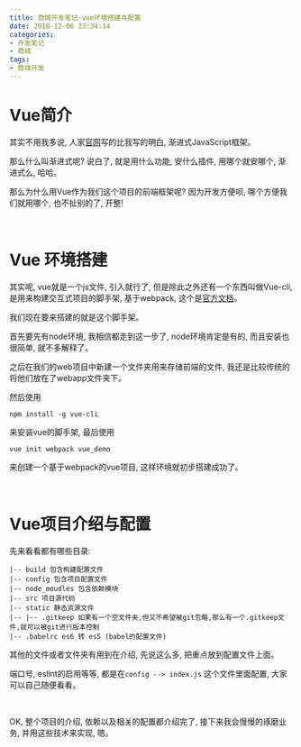 ```yaml
---
title: 商城开发笔记-vue环境搭建与配置
date: 2018-12-06 23:34:14
categories:
- 开发笔记
- 商城
tags:
- 商城开发
---
```


# Vue简介

其实不用我多说, 人家[官网](https://cn.vuejs.org/)写的比我写的明白, 渐进式JavaScript框架。

那么什么叫渐进式呢? 说白了, 就是用什么功能, 安什么插件, 用哪个就安哪个, 渐进式么, 哈哈。

那么为什么用Vue作为我们这个项目的前端框架呢? 因为开发方便呗, 哪个方便我们就用哪个, 也不扯别的了, 开整!

<!--more-->

<br>

# Vue 环境搭建

其实呢, vue就是一个js文件, 引入就行了, 但是除此之外还有一个东西叫做Vue-cli, 是用来构建交互式项目的脚手架, 基于webpack, 这个是[官方文档](https://cli.vuejs.org/zh/guide/)。

我们现在要来搭建的就是这个脚手架。

首先要先有node环境, 我相信都走到这一步了, node环境肯定是有的, 而且安装也很简单, 就不多解释了。

之后在我们的web项目中新建一个文件夹用来存储前端的文件, 我还是比较传统的将他们放在了webapp文件夹下。

然后使用

```shell
npm install -g vue-cli
```

来安装vue的脚手架, 最后使用

```shell
vue init webpack vue_demo
```

来创建一个基于webpack的vue项目, 这样环境就初步搭建成功了。

<br>

# Vue项目介绍与配置

先来看看都有哪些目录:

```
|-- build 包含构建配置文件
|-- config 包含项目配置文件
|-- node_moudles 包含依赖模块
|-- src 项目源代码
|-- static 静态资源文件
|-- |-- .gitkeep 如果有一个空文件夹,但又不希望被git忽略,那么有一个.gitkeep文件,就可以被git进行版本控制
|-- .babelrc es6 转 es5 (babel的配置文件)
```

其他的文件或者文件夹有用到在介绍, 先说这么多, 把重点放到配置文件上面。

端口号, eslint的启用等等, 都是在`config --> index.js` 这个文件里面配置, 大家可以自己随便看看。

<br>

OK, 整个项目的介绍, 依赖以及相关的配置都介绍完了, 接下来我会慢慢的琢磨业务, 并用这些技术来实现, 嗯。